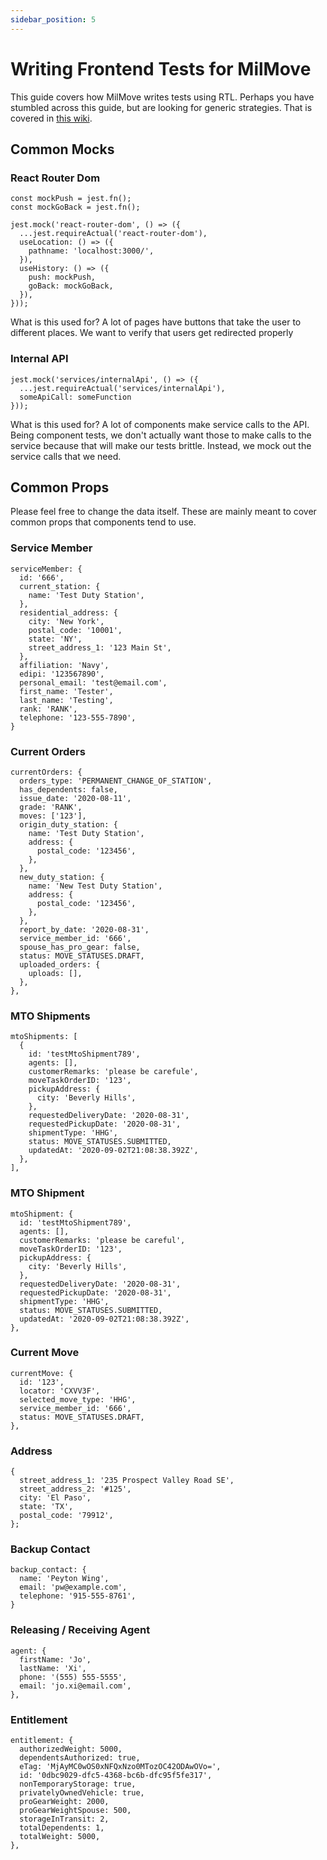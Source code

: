 ```yaml
---
sidebar_position: 5
---
```


# Writing Frontend Tests for MilMove

This guide covers how MilMove writes tests using RTL. 
Perhaps you have stumbled across this guide, but are looking for generic strategies. That is covered in [this wiki](https://github.com/transcom/mymove/wiki/Writing-Tests-Using-React-Testing-Library-and-Jest).

## Common Mocks

### React Router Dom
```
const mockPush = jest.fn();
const mockGoBack = jest.fn();

jest.mock('react-router-dom', () => ({
  ...jest.requireActual('react-router-dom'),
  useLocation: () => ({
    pathname: 'localhost:3000/',
  }),
  useHistory: () => ({
    push: mockPush,
    goBack: mockGoBack,
  }),
}));
```

What is this used for? 
A lot of pages have buttons that take the user to different places. We want to verify that users get redirected properly

### Internal API
```
jest.mock('services/internalApi', () => ({
  ...jest.requireActual('services/internalApi'),
  someApiCall: someFunction
}));
```

What is this used for? 
A lot of components make service calls to the API. Being component tests, we don't actually want those to make calls to the service because that will make our tests brittle. Instead, we mock out the service calls that we need.

## Common Props 
Please feel free to change the data itself. These are mainly meant to cover common props that components tend to use. 
### Service Member
```
serviceMember: {
  id: '666',
  current_station: {
    name: 'Test Duty Station',
  },
  residential_address: {
    city: 'New York',
    postal_code: '10001',
    state: 'NY',
    street_address_1: '123 Main St',
  },
  affiliation: 'Navy',
  edipi: '123567890',
  personal_email: 'test@email.com',
  first_name: 'Tester',
  last_name: 'Testing',
  rank: 'RANK',
  telephone: '123-555-7890',
}
```
### Current Orders
```
currentOrders: {
  orders_type: 'PERMANENT_CHANGE_OF_STATION',
  has_dependents: false,
  issue_date: '2020-08-11',
  grade: 'RANK',
  moves: ['123'],
  origin_duty_station: {
    name: 'Test Duty Station',
    address: {
      postal_code: '123456',
    },
  },
  new_duty_station: {
    name: 'New Test Duty Station',
    address: {
      postal_code: '123456',
    },
  },
  report_by_date: '2020-08-31',
  service_member_id: '666',
  spouse_has_pro_gear: false,
  status: MOVE_STATUSES.DRAFT,
  uploaded_orders: {
    uploads: [],
  },
},
```
### MTO Shipments 
```
mtoShipments: [
  {
    id: 'testMtoShipment789',
    agents: [],
    customerRemarks: 'please be carefule',
    moveTaskOrderID: '123',
    pickupAddress: {
      city: 'Beverly Hills',
    },
    requestedDeliveryDate: '2020-08-31',
    requestedPickupDate: '2020-08-31',
    shipmentType: 'HHG',
    status: MOVE_STATUSES.SUBMITTED,
    updatedAt: '2020-09-02T21:08:38.392Z',
  },
],
```
### MTO Shipment
```
mtoShipment: {
  id: 'testMtoShipment789',
  agents: [],
  customerRemarks: 'please be careful',
  moveTaskOrderID: '123',
  pickupAddress: {
    city: 'Beverly Hills',
  },
  requestedDeliveryDate: '2020-08-31',
  requestedPickupDate: '2020-08-31',
  shipmentType: 'HHG',
  status: MOVE_STATUSES.SUBMITTED,
  updatedAt: '2020-09-02T21:08:38.392Z',
},
```
### Current Move
```
currentMove: {
  id: '123',
  locator: 'CXVV3F',
  selected_move_type: 'HHG',
  service_member_id: '666',
  status: MOVE_STATUSES.DRAFT,
},
```
### Address
```
{
  street_address_1: '235 Prospect Valley Road SE',
  street_address_2: '#125',
  city: 'El Paso',
  state: 'TX',
  postal_code: '79912',
};
```
### Backup Contact
```
backup_contact: {
  name: 'Peyton Wing',
  email: 'pw@example.com',
  telephone: '915-555-8761',
}
```
### Releasing / Receiving Agent
```
agent: {
  firstName: 'Jo',
  lastName: 'Xi',
  phone: '(555) 555-5555',
  email: 'jo.xi@email.com',
},
```
### Entitlement
```
entitlement: {
  authorizedWeight: 5000,
  dependentsAuthorized: true,
  eTag: 'MjAyMC0wOS0xNFQxNzo0MTozOC42ODAwOVo=',
  id: '0dbc9029-dfc5-4368-bc6b-dfc95f5fe317',
  nonTemporaryStorage: true,
  privatelyOwnedVehicle: true,
  proGearWeight: 2000,
  proGearWeightSpouse: 500,
  storageInTransit: 2,
  totalDependents: 1,
  totalWeight: 5000,
},
```
